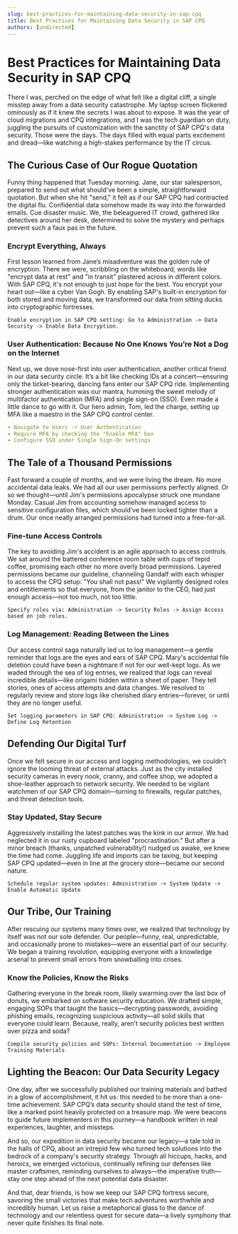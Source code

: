 ```yaml
---
slug: best-practices-for-maintaining-data-security-in-sap-cpq
title: Best Practices for Maintaining Data Security in SAP CPQ
authors: [undirected]
---
```



# Best Practices for Maintaining Data Security in SAP CPQ

There I was, perched on the edge of what felt like a digital cliff, a single misstep away from a data security catastrophe. My laptop screen flickered ominously as if it knew the secrets I was about to expose. It was the year of cloud migrations and CPQ integrations, and I was the tech guardian on duty, juggling the pursuits of customization with the sanctity of SAP CPQ's data security. Those were the days. The days filled with equal parts excitement and dread—like watching a high-stakes performance by the IT circus.

## The Curious Case of Our Rogue Quotation

Funny thing happened that Tuesday morning. Jane, our star salesperson, prepared to send out what should've been a simple, straightforward quotation. But when she hit "send," it felt as if our SAP CPQ had contracted the digital flu. Confidential data somehow made its way into the forwarded emails. Cue disaster music. We, the beleaguered IT crowd, gathered like detectives around her desk, determined to solve the mystery and perhaps prevent such a faux pas in the future.

### Encrypt Everything, Always

First lesson learned from Jane’s misadventure was the golden rule of encryption. There we were, scribbling on the whiteboard, words like "encrypt data at rest" and "in transit" plastered across in different colors. With SAP CPQ, it's not enough to just hope for the best. You encrypt your heart out—like a cyber Van Gogh. By enabling SAP's built-in encryption for both stored and moving data, we transformed our data from sitting ducks into cryptographic fortresses.

`Enable encryption in SAP CPQ setting: Go to Administration -> Data Security -> Enable Data Encryption.`

### User Authentication: Because No One Knows You’re Not a Dog on the Internet

Next up, we dove nose-first into user authentication, another critical friend in our data security circle. It’s a bit like checking IDs at a concert—ensuring only the ticket-bearing, dancing fans enter our SAP CPQ ride. Implementing stronger authentication was our mantra, humming the sweet melody of multifactor authentication (MFA) and single sign-on (SSO). Even made a little dance to go with it. Our hero admin, Tom, led the charge, setting up MFA like a maestro in the SAP CPQ control center.

```yaml
- Navigate to Users -> User Authentication
- Require MFA by checking the "Enable MFA" box
- Configure SSO under Single Sign-On settings
```

## The Tale of a Thousand Permissions

Fast forward a couple of months, and we were living the dream. No more accidental data leaks. We had all our user permissions perfectly aligned. Or so we thought—until Jim's permissions apocalypse struck one mundane Monday. Casual Jim from accounting somehow managed access to sensitive configuration files, which should’ve been locked tighter than a drum. Our once neatly arranged permissions had turned into a free-for-all. 

### Fine-tune Access Controls

The key to avoiding Jim's accident is an agile approach to access controls. We sat around the battered conference room table with cups of tepid coffee, promising each other no more overly broad permissions. Layered permissions became our guideline, channeling Gandalf with each whisper to access the CPQ setup: "You shall not pass!" We vigilantly designed roles and entitlements so that everyone, from the janitor to the CEO, had just enough access—not too much, not too little.

`Specify roles via: Administration -> Security Roles -> Assign Access based on job roles.`

### Log Management: Reading Between the Lines

Our access control saga naturally led us to log management—a gentle reminder that logs are the eyes and ears of SAP CPQ. Mary's accidental file deletion could have been a nightmare if not for our well-kept logs. As we waded through the sea of log entries, we realized that logs can reveal incredible details—like origami hidden within a sheet of paper. They tell stories, ones of access attempts and data changes. We resolved to regularly review and store logs like cherished diary entries—forever, or until they are no longer useful.

`Set logging parameters in SAP CPQ: Administration -> System Log -> Define Log Retention`

## Defending Our Digital Turf

Once we felt secure in our access and logging methodologies, we couldn’t ignore the looming threat of external attacks. Just as the city installed security cameras in every nook, cranny, and coffee shop, we adopted a shoe-leather approach to network security. We needed to be vigilant watchmen of our SAP CPQ domain—turning to firewalls, regular patches, and threat detection tools.

### Stay Updated, Stay Secure

Aggressively installing the latest patches was the kink in our armor. We had neglected it in our rusty cupboard labeled "procrastination." But after a minor breach (thanks, unpatched vulnerability!) nudged us awake, we knew the time had come. Juggling life and imports can be taxing, but keeping SAP CPQ updated—even in line at the grocery store—became our second nature.

`Schedule regular system updates: Administration -> System Update -> Enable Automatic Update`

## Our Tribe, Our Training

After rescuing our systems many times over, we realized that technology by itself was not our sole defender. Our people—funny, real, unpredictable, and occasionally prone to mistakes—were an essential part of our security. We began a training revolution, equipping everyone with a knowledge arsenal to prevent small errors from snowballing into crises.

### Know the Policies, Know the Risks

Gathering everyone in the break room, likely swarming over the last box of donuts, we embarked on software security education. We drafted simple, engaging SOPs that taught the basics—decrypting passwords, avoiding phishing emails, recognizing suspicious activity—all solid skills that everyone could learn. Because, really, aren’t security policies best written over pizza and soda?

`Compile security policies and SOPs: Internal Documentation -> Employee Training Materials`

## Lighting the Beacon: Our Data Security Legacy

One day, after we successfully published our training materials and bathed in a glow of accomplishment, it hit us: this needed to be more than a one-time achievement. SAP CPQ’s data security should stand the test of time, like a marked point heavily protected on a treasure map. We were beacons to guide future implementers in this journey—a handbook written in real experiences, laughter, and missteps.

And so, our expedition in data security became our legacy—a tale told in the halls of CPQ, about an intrepid few who turned tech solutions into the bedrock of a company's security strategy. Through all hiccups, hacks, and heroics, we emerged victorious, continually refining our defenses like master craftsmen, reminding ourselves to always—the imperative truth—stay one step ahead of the next potential data disaster.

And that, dear friends, is how we keep our SAP CPQ fortress secure, savoring the small victories that make tech adventures worthwhile and incredibly human. Let us raise a metaphorical glass to the dance of technology and our relentless quest for secure data—a lively symphony that never quite finishes its final note.